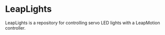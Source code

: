 # LeapLights

LeapLights is a repository for controlling servo LED lights with a LeapMotion controller.

